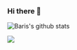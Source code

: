 ### Hi there 👋

<!--
**BarisSari/BarisSari** is a ✨ _special_ ✨ repository because its `README.md` (this file) appears on your GitHub profile.

Here are some ideas to get you started:

- 🔭 I’m currently working on ...
- 🌱 I’m currently learning ...
- 👯 I’m looking to collaborate on ...
- 🤔 I’m looking for help with ...
- 💬 Ask me about ...
- 📫 How to reach me: ...
- 😄 Pronouns: ...
- ⚡ Fun fact: ...
-->
![Baris's github stats](https://github-readme-stats.vercel.app/api?username=barissari&theme=dracula&show_icons=true)

![](https://komarev.com/ghpvc/?username=barissari)
